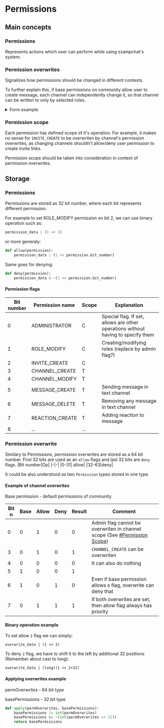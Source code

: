# Permissions

## Main concepts
### Permissions
Represents actions which user can perform while using szampchat's system.

### Permission overwrites
Signalizes how permissions should be changed in different contexts.

To further explain this, if base permissions on community allow user to create message, each channel can independently change it, so that channel can be written to only by selected roles.

<details>
    <summary>Form example</summary>

    Imagine form like this for permission overwrite:
    |Permission|Deny|_|Allow|
    |-|-|-|-|
    |Allow sending messages| | |x|  
    |Allow reaction| |x| |  
    |Allow attachments| x | | |

    In this example, base permission could allow or deny reacting to messages, which would be respected by permission overwrite. However it would completely overwrite sending messages and attachments permissions.
</details>

### Permission scope
Each permission has defined scope of it's operation. For example, it makes no sense for `INVITE_CREATE` to be overwriten by channel's permission overwrites, as changing channels shouldn't allow/deny user permission to create invite links.

Permission scope should be taken into consideration in context of permission overwrites.

## Storage
### Permissions
Permissions are stored as 32 bit number, where each bit represents different permission. 

For example to set ROLE_MODIFY permission on bit 2, we can use binary operation such as:
```python
permission_data | (1 << 2)
```
or more generaly:
```python
def allow(permission):
    permission_data | (1 << permission.bit_number)
```
Same goes for denying:
```python
def deny(permission):
    permission_data & ~(1 << permission.bit_number)
```

#### Permission flags
| Bit number | Permission name | Scope | Explanation |
|-|-|-|-|
| 0 | ADMINISTRATOR | C |Special flag. If set, allows are other operations without having to specify them|
|1|ROLE_MODIFY|C|Creating/modifying roles (replace by admin flag?)|
|2|INVITE_CREATE|C||
|3|CHANNEL_CREATE|T||
|4|CHANNEL_MODIFY|T||
|5|MESSAGE_CREATE|T|Sending message in text channel|
|6|MESSAGE_DELETE|T|Removing any message in text channel|
|7|REACTION_CREATE|T|Adding reaction to message|
|8|...|...||

### Permission overwrite
Similary to Permissions, permission overwrites are stored as a 64 bit number. First 32 bits are used as an `allow` flags and last 32 bits are `deny` flags. 
|Bit number|Op|
|-|-|
|0-31| allow|
|32-63|deny|

It could be also understood as two `Permission` types stored in one type.

#### Example of channel overwrites
Base permission - default permissions of community

|Bit n|Base|Allow|Deny|Result|Comment|
|-|-|-|-|-|-|
|0|0|1|0|0|Admin flag cannot be overwriten in channel scope (See [#Permission Scope](#permission-scope))|
|3|0|1|0|1|`CHANNEL_CREATE` can be overwriten|
|4|0|0|0|0|It can also do nothing|
|5|1|0|0|1||
|6|1|0|1|0|Even if base permission allows `6` flag, overwrite can deny that|
|7|0|1|1|1|If both overwrites are set, then allow flag always has priority|

#### Binary operation example
To set allow `2` flag we can simply:
```
overwrite_data | (1 << 2)
```
To deny `2` flag, we have to shift it to the left by additional 32 positions (Remember about cast to long):
```
overwrite_data | (long)(1 << 2+32)
```

#### Applying overwrites example

permOverwrites - 64 bit type

basePermissions - 32 bit type

```python
def apply(permOverwrites, basePermissions):
    basePermissions |= int(permOverwrites)
    basePermissions &= ~(int(permOverwrites >> 32))
    return basePermissions

```